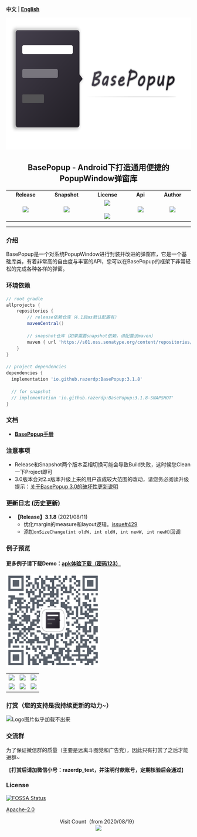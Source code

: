  **中文** | [**English**](./README_V2_EN.md)

<p align="center"><img src="./img/logo.png" alt="Logo图片似乎加载不出来" height="360"/></p>
<h2 align="center">BasePopup - Android下打造通用便捷的PopupWindow弹窗库</h2>
<div align="center">

<table align="center">
        <tr>
            <th align="center" width="9999">Release</th>
            <th align="center" width="9999">Snapshot</th>
            <th align="center" width="9999">License</th>
			<th align="center" width="9999">Api</th>
			<th align="center" width="9999">Author</th>
        </tr>
           <tr>
                    <td align="center">
        				<a href ="https://search.maven.org/artifact/io.github.razerdp/BasePopup">
        					<img src="https://img.shields.io/maven-central/v/io.github.razerdp/BasePopup"/>
        				</a>
        			</td>
        			<td align="center">
        				<a href = "https://s01.oss.sonatype.org/content/repositories/snapshots/io/github/razerdp/BasePopup/">
        					<img src="https://img.shields.io/nexus/s/io.github.razerdp/BasePopup?server=https%3A%2F%2Fs01.oss.sonatype.org%2F"/>
        				</a>
        			</td>
        			<td align="center">
        				<a href = "https://github.com/razerdp/BasePopup/blob/master/LICENSE">
        					<img src="https://img.shields.io/badge/license-Apache--2.0-blue.svg"/>
        				</a>
        				<br></br>
        				<a href = "https://github.com/razerdp/BasePopup/blob/master/LICENSE_996">
                        	<img src="https://img.shields.io/badge/license-Anti%20996-blue.svg?style=flat-square"/>
                        </a>
        			</td>
        			<td align="center">
        				<a href="https://img.shields.io/badge/Api-16%2B-green.svg">
        					<img src="https://img.shields.io/badge/Api-16%2B-green.svg"/>
        				</a>
        			</td>
        			<td align="center">
        				<a href = "https://github.com/razerdp">
        					<img src="https://img.shields.io/badge/Author-razerdp-blue.svg"/>
        				</a>
        			</td>
        		</tr>
</table>

</div>


---

### 介绍

BasePopup是一个对系统PopupWindow进行封装并改进的弹窗库，它是一个基础库类，有着非常高的自由度与丰富的API，您可以在BasePopup的框架下非常轻松的完成各种各样的弹窗。

### 环境依赖

```groovy
// root gradle
allprojects {
    repositories {
        // release依赖仓库（4.1后as默认配置有）
        mavenCentral()

        // snapshot仓库（如果需要snapshot依赖，请配置该maven）
        maven { url 'https://s01.oss.sonatype.org/content/repositories/snapshots' }
    }
}

// project dependencies
dependencies {
  implementation 'io.github.razerdp:BasePopup:3.1.8'

  // for snapshot
  // implementation 'io.github.razerdp:BasePopup:3.1.8-SNAPSHOT'
}

```

### 文档

 - [**BasePopup手册**](https://www.yuque.com/razerdp/basepopup)

### 注意事项

  - Release和Snapshot两个版本互相切换可能会导致Build失败，这时候您Clean一下Project即可
  - 3.0版本会对2.x版本升级上来的用户造成较大范围的改动，请您务必阅读升级提示：[关于BasePopup 3.0的破坏性更新说明](./Update_3.0.md)


### 更新日志 [(历史更新)](https://www.yuque.com/razerdp/basepopup/uyrsxx)

* **【Release】3.1.8** (2021/08/11)
    * 优化margin的measure和layout逻辑。[issue#429](https://github.com/razerdp/BasePopup/issues/429)
    * 添加`onSizeChange(int oldW, int oldH, int newW, int newH)`回调

### 例子预览

#### 更多例子请下载Demo：[**apk体验下载（密码123）**](https://www.pgyer.com/basepopup)

<img src="./img/download.png"  width="256"/>

<br>

|  |  |  |
| - | - | - |
| ![](https://github.com/razerdp/Pics/blob/master/BasePopup/demo_1.gif) | ![](https://github.com/razerdp/Pics/blob/master/BasePopup/new_demo_2.gif) | ![](https://github.com/razerdp/Pics/blob/master/BasePopup/demo_3.gif) |
| ![](https://github.com/razerdp/Pics/blob/master/BasePopup/demo_4.gif) | ![](https://github.com/razerdp/Pics/blob/master/BasePopup/demo_5.gif) | ![](https://github.com/razerdp/Pics/blob/master/BasePopup/demo_6.gif) |

### 打赏（您的支持是我持续更新的动力~）

<img src="https://github.com/razerdp/BasePopup/blob/master/img/alipay.png" alt="Logo图片似乎加载不出来" width="320"/>

### 交流群

为了保证微信群的质量（主要是远离斗图党和广告党），因此只有打赏了之后才能进群~

【**打赏后请加微信小号：razerdp_test，并注明付款账号，定期核验后会通过**】

### License

[![FOSSA Status](https://app.fossa.com/api/projects/git%2Bgithub.com%2Frazerdp%2FBasePopup.svg?type=large)](https://app.fossa.com/projects/git%2Bgithub.com%2Frazerdp%2FBasePopup?ref=badge_large)

[Apache-2.0](./LICENSE)


<p align="center">
  Visit Count（from 2020/08/19）<br>
  <img src="https://profile-counter.glitch.me/razerdp-basepopup/count.svg" />
</p>
